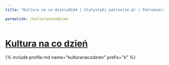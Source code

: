 ```yaml
---
title: "Kultura na co dzie\u0144 | Statystyki patronite.pl | Patromierz"

permalink: /kulturanacodzien
---
```


# [Kultura na co dzień](https://patronite.pl/kulturanacodzien)

{% include profile.md name="kulturanacodzien" prefix="k" %}
